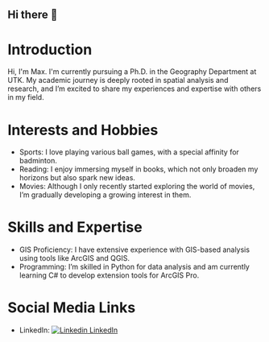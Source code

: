 ## Hi there 👋

# Introduction
Hi, I'm Max. I'm currently pursuing a Ph.D. in the Geography Department at UTK. My academic journey is deeply rooted in spatial analysis and research, and I’m excited to share my experiences and expertise with others in my field.

# Interests and Hobbies
- Sports: I love playing various ball games, with a special affinity for badminton.
- Reading: I enjoy immersing myself in books, which not only broaden my horizons but also spark new ideas.
- Movies: Although I only recently started exploring the world of movies, I’m gradually developing a growing interest in them.

# Skills and Expertise
- GIS Proficiency: I have extensive experience with GIS-based analysis using tools like ArcGIS and QGIS.
- Programming: I’m skilled in Python for data analysis and am currently learning C# to develop extension tools for ArcGIS Pro.

# Social Media Links
- LinkedIn: [![Linkedin](https://i.sstatic.net/gVE0j.png) LinkedIn](https://www.linkedin.com/in/hsiang-chun-chen-528886202/)

<!--
useful in the future
https://github.com/abhisheknaiidu/awesome-github-profile-readme

-->
